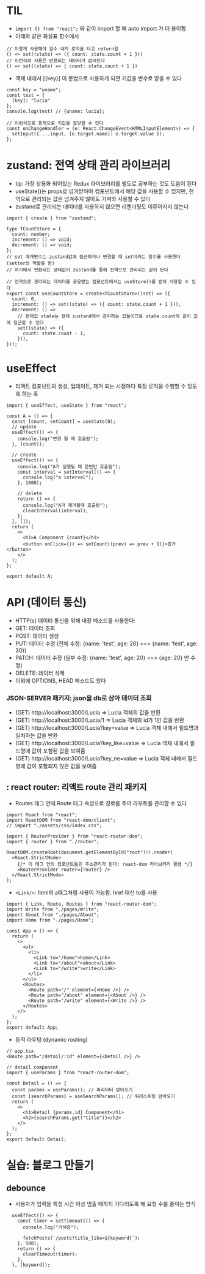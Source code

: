 # TIL

- `import {} from "react";` 와 같이 import 할 때 auto import 가 더 용이함
- 아래와 같은 화살표 함수에서

```
// 이렇게 사용해야 함수 내의 로직을 타고 return함
() => set((state) => ({ count: state.count + 1 }))
// 이런식의 사용은 반환되는 데이터가 없어진다
() => set((state) => { count: state.count + 1 })
```

- 객체 내에서 [{key}] 이 문법으로 사용하게 되면 키값을 변수로 받을 수 있다

```
const key = "uname";
const test = {
  [key]: "lucia"
};
console.log(test) // {uname: lucia};

// 이런식으로 동적으로 키값을 할당할 수 있다
const onChangeHandler = (e: React.ChangeEvent<HTMLInputElement>) => {
  setInput({ ...input, [e.target.name]: e.target.value });
};

```

# zustand: 전역 상태 관리 라이브러리

- tip: 가장 상용화 되어있는 Redux 라이브러리를 별도로 공부하는 것도 도움이 된다
- useState()는 props로 넘겨받아야 컴포넌트에서 해당 값을 사용할 수 있지만, 전역으로 관리되는 값은 넘겨주지 않아도 가져와 사용할 수 있다
- zustand로 관리되는 데이터를 사용하지 않으면 리렌더링도 이루어지지 않는다

```
import { create } from "zustand";

type TCountStore = {
  count: number;
  increment: () => void;
  decrement: () => void;
};
// set 매개변수는 zustand값에 접근하거나 변경할 때 set이라는 함수를 사용한다 (setter의 역할을 함)
// 여기에서 반환되는 상태값이 zustand를 통해 전역으로 관리되는 값이 된다

// 전역으로 관리되는 데이터를 공유받는 컴포넌트에서는 useStore()를 받아 사용할 수 있다
export const useCountStore = create<TCountStore>((set) => ({
  count: 0,
  increment: () => set((state) => ({ count: state.count + 1 })),
  decrement: () =>
    // 현재값 state는 현재 zustand에서 관리하는 값들이므로 state.count와 같이 값에 접근할 수 있다
    set((state) => ({
      count: state.count - 1,
    })),
}));
```

# useEffect

- 리액트 컴포넌트의 생성, 업데이트, 제거 되는 시점마다 특정 로직을 수행할 수 있도록 하는 훅

```
import { useEffect, useState } from "react";

const A = () => {
  const [count, setCount] = useState(0);
  // update
  useEffect(() => {
    console.log("변경 될 때 호출됨");
  }, [count]);

  // create
  useEffect(() => {
    console.log("A가 실행될 때 한번만 호출됨");
    const interval = setInterval(() => {
      console.log("a interval");
    }, 1000);

    // delete
    return () => {
      console.log("A가 제거될때 호출됨");
      clearInterval(interval);
    };
  }, []);
  return (
    <>
      <h1>A Component {count}</h1>
      <button onClick={() => setCount((prev) => prev + 1)}>증가</button>
    </>
  );
};

export default A;
```

# API (데이터 통신)

- HTTP(s) 데이터 통신을 위해 내장 메소드를 사용한다:
- GET: 데이터 조회
- POST: 데이터 생성
- PUT: 데이터 수정 (전체 수정: {name: 'test', age: 20} ==> {name: 'test', age: 30})
- PATCH: 데이터 수정 (일부 수정: {name: 'test', age: 20} ==> {age: 20} 만 수정)
- DELETE: 데이터 삭제
- 이외에 OPTIONS, HEAD 메소드도 있다

### JSON-SERVER 패키지: json을 db로 삼아 데이터 조회

- (GET) http://localhost:3000/Lucia => Lucia 객체의 값을 반환
- (GET) http://localhost:3000/Lucia/1 => Lucia 객체의 id가 1인 값을 반환
- (GET) http://localhost:3000/Lucia?key=value => Lucia 객체 내에서 필드명과 일치하는 값을 반환
- (GET) http://localhost:3000/Lucia?key_like=value => Lucia 객체 내에서 필드명에 값이 포함된 값을 보여줌
- (GET) http://localhost:3000/Lucia?key_ne=value => Lucia 객체 내에서 필드명에 값이 포함되지 않은 값을 보여줌

## : react router: 리액트 route 관리 패키지

- Routes 태그 안에 Route 태그 속성으로 경로를 주어 라우트를 관리할 수 있다

```
import React from "react";
import ReactDOM from "react-dom/client";
// import "./assets/css/index.css";

import { RouterProvider } from "react-router-dom";
import { router } from "./router";

ReactDOM.createRoot(document.getElementById("root")!).render(
  <React.StrictMode>
    {/* 이 태그 안의 컴포넌트들은 주소관리가 된다: react-dom 라이브러리 활용 */}
    <RouterProvider router={router} />
  </React.StrictMode>
);
```

- `<Link/>`: html의 a태그처럼 사용이 가능함. href 대신 to를 사용

```
import { Link, Route, Routes } from "react-router-dom";
import Write from "./pages/Write";
import About from "./pages/About";
import Home from "./pages/Home";

const App = () => {
  return (
    <>
      <ul>
        <li>
          <Link to="/home">home</Link>
          <Link to="/about">about</Link>
          <Link to="/write">write</Link>
        </li>
      </ul>
      <Routes>
        <Route path="/" element={<Home />} />
        <Route path="/about" element={<About />} />
        <Route path="/write" element={<Write />} />
      </Routes>
    </>
  );
};
export default App;
```

- 동적 라우팅 (dynamic routing)

```
// app.tsx
<Route path="/detail/:id" element={<Detail />} />

// detail component
import { useParams } from "react-router-dom";

const Detail = () => {
  const params = useParams(); // 파라미터 받아오기
  const [searchParams] = useSearchParams(); // 쿼리스트링 받아오기
  return (
    <>
      <h1>Detail {params.id} Component</h1>
      <h2>{searchParams.get("title")}</h2>
    </>
  );
};
export default Detail;
```

# 실습: 블로그 만들기

## debounce

- 사용자가 입력을 특정 시간 이상 멈출 때까지 기다리도록 해 요청 수를 줄이는 방식

```
  useEffect(() => {
    const timer = setTimeout(() => {
      console.log("거색중");

      fetchPosts(`/posts?title_like=${keyword}`);
    }, 500);
    return () => {
      clearTimeout(timer);
    };
  }, [keyword]);
```
